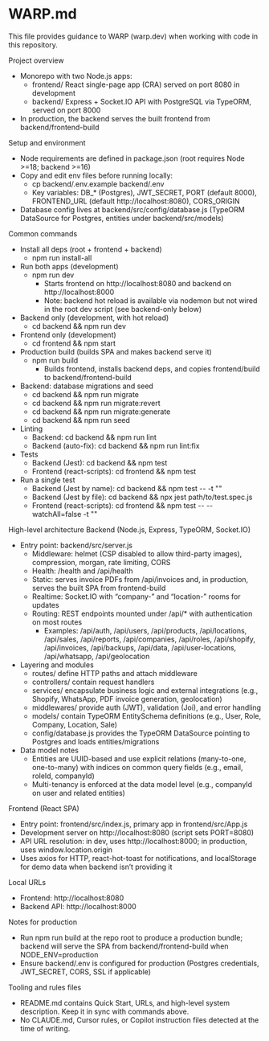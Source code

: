 # WARP.md

This file provides guidance to WARP (warp.dev) when working with code in this repository.

Project overview
- Monorepo with two Node.js apps:
  - frontend/ React single-page app (CRA) served on port 8080 in development
  - backend/ Express + Socket.IO API with PostgreSQL via TypeORM, served on port 8000
- In production, the backend serves the built frontend from backend/frontend-build

Setup and environment
- Node requirements are defined in package.json (root requires Node >=18; backend >=16)
- Copy and edit env files before running locally:
  - cp backend/.env.example backend/.env
  - Key variables: DB_* (Postgres), JWT_SECRET, PORT (default 8000), FRONTEND_URL (default http://localhost:8080), CORS_ORIGIN
- Database config lives at backend/src/config/database.js (TypeORM DataSource for Postgres, entities under backend/src/models)

Common commands
- Install all deps (root + frontend + backend)
  - npm run install-all
- Run both apps (development)
  - npm run dev
    - Starts frontend on http://localhost:8080 and backend on http://localhost:8000
    - Note: backend hot reload is available via nodemon but not wired in the root dev script (see backend-only below)
- Backend only (development, with hot reload)
  - cd backend && npm run dev
- Frontend only (development)
  - cd frontend && npm start
- Production build (builds SPA and makes backend serve it)
  - npm run build
    - Builds frontend, installs backend deps, and copies frontend/build to backend/frontend-build
- Backend: database migrations and seed
  - cd backend && npm run migrate
  - cd backend && npm run migrate:revert
  - cd backend && npm run migrate:generate
  - cd backend && npm run seed
- Linting
  - Backend: cd backend && npm run lint
  - Backend (auto-fix): cd backend && npm run lint:fix
- Tests
  - Backend (Jest): cd backend && npm test
  - Frontend (react-scripts): cd frontend && npm test
- Run a single test
  - Backend (Jest by name): cd backend && npm test -- -t "<pattern>"
  - Backend (Jest by file): cd backend && npx jest path/to/test.spec.js
  - Frontend (react-scripts): cd frontend && npm test -- --watchAll=false -t "<pattern>"

High-level architecture
Backend (Node.js, Express, TypeORM, Socket.IO)
- Entry point: backend/src/server.js
  - Middleware: helmet (CSP disabled to allow third-party images), compression, morgan, rate limiting, CORS
  - Health: /health and /api/health
  - Static: serves invoice PDFs from /api/invoices and, in production, serves the built SPA from frontend-build
  - Realtime: Socket.IO with “company-<id>” and “location-<id>” rooms for updates
  - Routing: REST endpoints mounted under /api/* with authentication on most routes
    - Examples: /api/auth, /api/users, /api/products, /api/locations, /api/sales, /api/reports, /api/companies, /api/roles, /api/shopify, /api/invoices, /api/backups, /api/data, /api/user-locations, /api/whatsapp, /api/geolocation
- Layering and modules
  - routes/ define HTTP paths and attach middleware
  - controllers/ contain request handlers
  - services/ encapsulate business logic and external integrations (e.g., Shopify, WhatsApp, PDF invoice generation, geolocation)
  - middlewares/ provide auth (JWT), validation (Joi), and error handling
  - models/ contain TypeORM EntitySchema definitions (e.g., User, Role, Company, Location, Sale)
  - config/database.js provides the TypeORM DataSource pointing to Postgres and loads entities/migrations
- Data model notes
  - Entities are UUID-based and use explicit relations (many-to-one, one-to-many) with indices on common query fields (e.g., email, roleId, companyId)
  - Multi-tenancy is enforced at the data model level (e.g., companyId on user and related entities)

Frontend (React SPA)
- Entry point: frontend/src/index.js, primary app in frontend/src/App.js
- Development server on http://localhost:8080 (script sets PORT=8080)
- API URL resolution: in dev, uses http://localhost:8000; in production, uses window.location.origin
- Uses axios for HTTP, react-hot-toast for notifications, and localStorage for demo data when backend isn’t providing it

Local URLs
- Frontend: http://localhost:8080
- Backend API: http://localhost:8000

Notes for production
- Run npm run build at the repo root to produce a production bundle; backend will serve the SPA from backend/frontend-build when NODE_ENV=production
- Ensure backend/.env is configured for production (Postgres credentials, JWT_SECRET, CORS, SSL if applicable)

Tooling and rules files
- README.md contains Quick Start, URLs, and high-level system description. Keep it in sync with commands above.
- No CLAUDE.md, Cursor rules, or Copilot instruction files detected at the time of writing.
